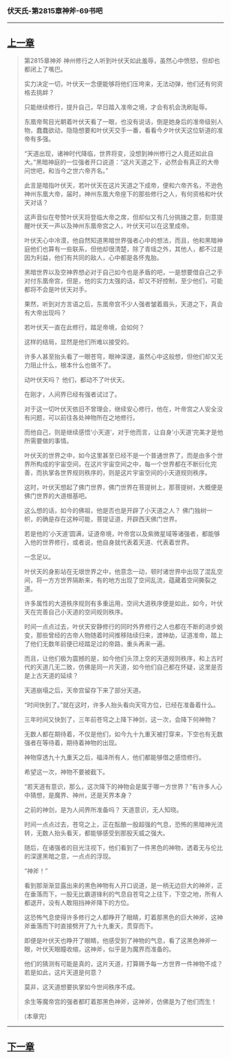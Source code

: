 ### 伏天氏-第2815章神斧-69书吧

--------
[上一章](./7c1f7e5d2730f5609cba485e6e4c9e11.md)
--------


>
>
>
>第2815章神斧
>神州修行之人听到叶伏天如此羞辱，虽然心中愤怒，但却也都闭上了嘴巴。
>
>实力决定一切，叶伏天一念便能够将他们压垮来，无法动弹，他们还有何资格去挑衅？
>
>只能继续修行，提升自己，早日踏入准帝之境，才会有机会洗刷耻辱。
>
>东凰帝鸳目光朝着叶伏天看了一眼，也没有说话，倒是她身后的准帝级别人物，蠢蠢欲动，隐隐想要和叶伏天交手一番，看看今夕叶伏天这位斩道的准帝有多强。
>
>“天道出现，诸神时代降临，世界将变，没想到神州修行之人竟还如此自大。”黑暗神庭的一位强者开口说道：“这片天道之下，必然会有真正的大帝问世吧，和当今之世六帝齐名。”
>
>此言是暗指叶伏天，若叶伏天在这片天道之下成帝，便和六帝齐名，不逊色神州东凰大帝，届时，神州东凰大帝座下的那些修行之人，有何资格和叶伏天对话？
>
>这声音似在夸赞叶伏天将登临大帝之席，但却似又有几分挑拨之意，刻意提醒叶伏天一声以及神州东凰帝宫之人，叶伏天可以在这里成帝。
>
>叶伏天心中冷漠，他自然知道黑暗世界强者心中的想法，而且，他和黑暗神庭他们也算有一些联系，但他却很清楚，除了青瑶之外，其他人，都不过是因为利益，他们有共同的敌人，心中都是各怀鬼胎。
>
>黑暗世界以及空神界想必对于自己如今也是矛盾的吧，一是想要借自己之手对付东凰帝宫，但是，他的实力太强的话，却又不好控制，至少他们，可能都将不会是叶伏天对手。
>
>果然，听到对方言语之后，东凰帝宫不少人强者皱着眉头，天道之下，真会有大帝出现吗？
>
>若叶伏天一直在此修行，踏足帝境，会如何？
>
>这样的结局，显然是他们所难以接受的。
>
>许多人甚至抬头看了一眼苍穹，眼神深邃，虽然心中这般想，但他们却又无力阻止什么，根本什么也做不了。
>
>动叶伏天吗？
>他们，都动不了叶伏天。
>
>在刚才，人间界已经有强者试过了。
>
>对于这一切叶伏天依旧不曾理会，继续安心修行，他在，叶帝宫之人安全没有问题，可以前往各处神物所在之地修行。
>
>而他自己，则是继续感悟‘小天道’，对于他而言，让自身‘小天道’完美才是他所需要做的事情。
>
>叶伏天的世界之中，如今这里甚至已经不是一个普通世界了，而是由多个世界所构成的宇宙空间，在这片宇宙空间之中，每一个世界都在不断衍化完善，而执掌各世界规则秩序的，则是这片宇宙空间的小天道规则秩序。
>
>这时，叶伏天想起了佛门世界，佛门世界在菩提树上，那菩提树，大概便是佛门世界的大道根基吧。
>
>这么想的话，如今的佛祖，他是否也是开辟了小天道之人？
>佛门独树一帜，的确是存在这种可能，菩提证道，开辟西天佛门世界。
>
>若是他的‘小天道’圆满，证道帝境，叶帝宫以及紫微星域等诸强者，都能够入他的世界修行，或者说，他自身就代表着天道、代表着世界。
>
>一念足以。
>
>叶伏天的身影站在无垠世界之中，他意念一动，顿时诸世界中出现了混乱空间，将一方方世界隔断来，有的地方出现了空间乱流，蕴藏着空间撕裂之道。
>
>许多属性的大道秩序规则有多重运用，空间大道秩序便是如此，如今，叶伏天在完善自己小天道的空间规则秩序。
>
>时间一点点过去，叶伏天安静修行的同时外界修行之人也都在不断的进步蜕变，那些曾经的古帝人物随着时间推移陆续归来，渡神劫，证道准帝，踏上了他们无数年前便已经踏足过的帝路，重头再来一遍。
>
>而且，让他们极为震撼的是，如今他们头顶上空的天道规则秩序，和上古时代的天道几无二致，仿佛是同一片天道，如今他们自己都在怀疑，这里是否是上古天道的延续？
>
>天道崩塌之后，天帝宫留存下来了部分天道。
>
>“时间快到了。”就在这时，许多人抬头看向天穹方位，已经在准备着什么。
>
>三年时间又快到了，三年前苍穹之上降下神剑，这一次，会降下何神物？
>
>无数人都在期待着，不仅是他们，如今九十九重天被打穿来，下空也有无数强者在等待着，期待着神物的出现。
>
>神物穿透九十九重天之后，福泽所有人，他们都能够借之感悟修行。
>
>希望这一次，神物不要被截下。
>
>“若天道有意识，那么，这次降下的神物会是属于哪一方世界？”有许多人心中猜想，是魔界、神州，还是天界本身？
>
>之前的神剑，是为人间界所准备吗？
>天道意识，无人知晓。
>
>时间一点点过去，苍穹之上，正在酝酿一股超强的气息，恐怖的黑暗神光流转，无数人抬头看天，都能够感受到那股天威之强大。
>
>随后，在诸强者的目光注视下，他们看到了一件黑色的神物，透着无与伦比的深邃黑暗之意，一点点的浮现。
>
>“神斧！”
>
>看到那渐渐显露出来的黑色神物有人开口说道，是一柄无边巨大的神斧，正在垂落而下，一股无比霸道锋利的气息自苍穹之上往下，下空之地，所有人都退开，没有人敢阻挡神斧降下的方位。
>
>这恐怖气息使得许多修行之人都睁开了眼睛，盯着那黑色的巨大神斧，这神斧垂落而下时直接劈开了九十九重天，贯穿而下。
>
>即便是叶伏天也睁开了眼睛，他感受到了神物的气息，看了这黑色神斧一眼，叶伏天眼瞳收缩，这神斧，似乎是为魔界而准备的。
>
>他们的猜测有可能是真的，这片天道，打算赐予每一方世界一件神物不成？
>若是如此，这片天道是何意？
>
>莫非，这天道想要执掌如今世间秩序不成。
>
>余生等魔帝宫的强者都盯着那黑色神斧，这神斧，仿佛是为了他们而生！
>
>(本章完)
>
>

--------
[下一章](./57b1610099408f4d85ec6e0d0028dedc.md)
--------
